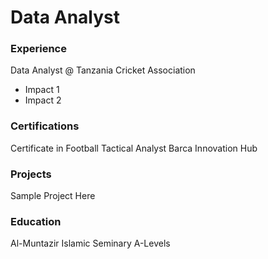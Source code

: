 # Data Analyst

### Experience
Data Analyst @ Tanzania Cricket Association
- Impact 1
- Impact 2

### Certifications
Certificate in Football Tactical Analyst
Barca Innovation Hub

### Projects
Sample Project Here

### Education
Al-Muntazir Islamic Seminary 
A-Levels
